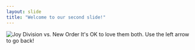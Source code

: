 ```yaml
---
layout: slide
title: "Welcome to our second slide!"
---
```

![Joy Division vs. New Order](https://pbs.twimg.com/media/Do6MHmeXsAIQ8qz.jpg:large) It's OK to love them both.
Use the left arrow to go back!
